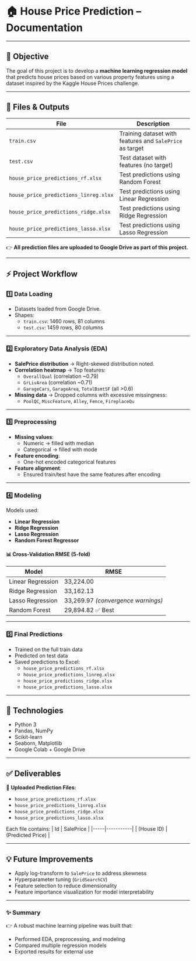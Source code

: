 
# 🏠 **House Price Prediction – Documentation**  

---

## 📌 **Objective**
The goal of this project is to develop a **machine learning regression model** that predicts house prices based on various property features using a dataset inspired by the Kaggle House Prices challenge.  

---

## 📂 **Files & Outputs**
| File | Description |
|-------|-------------|
| `train.csv` | Training dataset with features and `SalePrice` as target |
| `test.csv` | Test dataset with features (no target) |
| `house_price_predictions_rf.xlsx` | Test predictions using Random Forest |
| `house_price_predictions_linreg.xlsx` | Test predictions using Linear Regression |
| `house_price_predictions_ridge.xlsx` | Test predictions using Ridge Regression |
| `house_price_predictions_lasso.xlsx` | Test predictions using Lasso Regression |  

👉 **All prediction files are uploaded to Google Drive as part of this project.**  

---

## ⚡ **Project Workflow**
### 1️⃣ **Data Loading**
- Datasets loaded from Google Drive.
- Shapes:
  - `train.csv`: 1460 rows, 81 columns
  - `test.csv`: 1459 rows, 80 columns  

---

### 2️⃣ **Exploratory Data Analysis (EDA)**
- **SalePrice distribution** → Right-skewed distribution noted.  
- **Correlation heatmap** → Top features:
  - `OverallQual` (correlation ~0.79)
  - `GrLivArea` (correlation ~0.71)
  - `GarageCars`, `GarageArea`, `TotalBsmtSF` (all >0.6)  
- **Missing data** → Dropped columns with excessive missingness:
  - `PoolQC`, `MiscFeature`, `Alley`, `Fence`, `FireplaceQu`  

---

### 3️⃣ **Preprocessing**
- **Missing values**:  
  - Numeric → filled with median  
  - Categorical → filled with mode  
- **Feature encoding**:  
  - One-hot encoded categorical features  
- **Feature alignment**:  
  - Ensured train/test have the same features after encoding  

---

### 4️⃣ **Modeling**
Models used:
- **Linear Regression**
- **Ridge Regression**
- **Lasso Regression**
- **Random Forest Regressor**

#### 📊 **Cross-Validation RMSE (5-fold)**  
| Model | RMSE |
|--------|------|
| Linear Regression | 33,224.00 |
| Ridge Regression | 33,162.13 |
| Lasso Regression | 33,269.97 *(convergence warnings)* |
| Random Forest | 29,894.82 ✅ Best |

---

### 5️⃣ **Final Predictions**
- Trained on the full train data  
- Predicted on test data  
- Saved predictions to Excel:
  - `house_price_predictions_rf.xlsx`
  - `house_price_predictions_linreg.xlsx`
  - `house_price_predictions_ridge.xlsx`
  - `house_price_predictions_lasso.xlsx`  

---

## 📝 **Technologies**
- Python 3
- Pandas, NumPy
- Scikit-learn
- Seaborn, Matplotlib
- Google Colab + Google Drive  

---

## ✅ **Deliverables**
📂 **Uploaded Prediction Files:**
- `house_price_predictions_rf.xlsx`
- `house_price_predictions_linreg.xlsx`
- `house_price_predictions_ridge.xlsx`
- `house_price_predictions_lasso.xlsx`  

Each file contains:
| Id | SalePrice |
|-----|-----------|
| (House ID) | (Predicted Price) |  

---

## 💡 **Future Improvements**
- Apply log-transform to `SalePrice` to address skewness  
- Hyperparameter tuning (`GridSearchCV`)  
- Feature selection to reduce dimensionality  
- Feature importance visualization for model interpretability  

---

### ✨ **Summary**
👉 A robust machine learning pipeline was built that:
- Performed EDA, preprocessing, and modeling  
- Compared multiple regression models  
- Exported results for external use  
